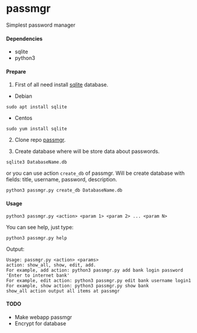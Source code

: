 # passmgr
Simplest password manager

#### Dependencies

* sqlite
* python3

#### Prepare

1. First of all need install [sqlite](https://sqlite.org/docs.html) database.

* Debian

```
sudo apt install sqlite
```

* Centos

```
sudo yum install sqlite
```

2. Clone repo [passmgr](https://github.com/unixzen/passmgr.git).

3. Create database where will be store data about passwords.

```
sqlite3 DatabaseName.db
```

or you can use action `create_db` of passmgr. Will be create database with fields: title, username, password, description.

```
python3 passmgr.py create_db DatabaseName.db
```

#### Usage

```
python3 passmgr.py <action> <param 1> <param 2> ... <param N>
```

You can see help, just type:

```
python3 passmgr.py help
```

Output:

```
Usage: passmgr.py <action> <params>
action: show_all, show, edit, add.
For example, add action: python3 passmgr.py add bank login password 'Enter to internet bank'
For example, edit action: python3 passmgr.py edit bank username login1
For example, show action: python3 passmgr.py show bank
show_all action output all items at passmgr
```

#### TODO

* Make webapp passmgr
* Encrypt for database

